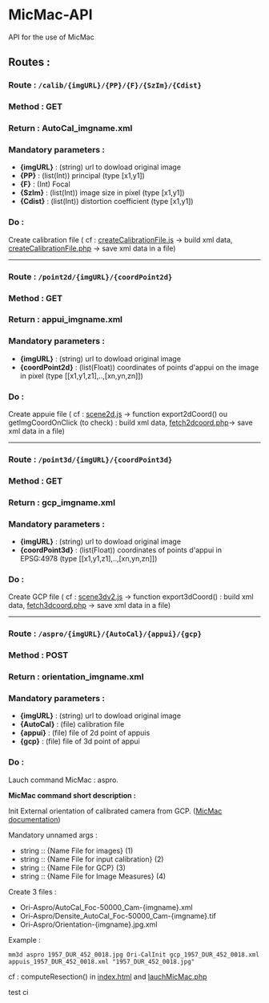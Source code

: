 # MicMac-API
API for the use of MicMac

## Routes :
### Route : `/calib/{imgURL}/{PP}/{F}/{SzIm}/{Cdist}`
### Method : **GET**
### Return : AutoCal_imgname.xml
### Mandatory parameters :
- **{imgURL}** : (string) url to dowload original image
- **{PP}** : (list(Int)) principal (type [x1,y1])
- **{F}** : (Int) Focal 
- **{SzIm}** : (list(Int)) image size in pixel (type [x1,y1])
- **{Cdist}** : (list(Int)) distortion coefficient (type [x1,y1])
### Do :
Create calibration file ( cf : [createCalibrationFile.js](https://github.com/ThomasDBM/alegoria/blob/clean2/js/createCalibrationFile.js) -> build xml data, [createCalibrationFile.php](https://github.com/ThomasDBM/alegoria/blob/clean2/php/createCalibrationFile.php) -> save xml data in a file)
- - - 
### Route : `/point2d/{imgURL}/{coordPoint2d}`
### Method : **GET**
### Return : appui_imgname.xml
### Mandatory parameters :
- **{imgURL}** : (string) url to dowload original image
- **{coordPoint2d}** : (list(Float)) coordinates of points d'appui on the image in pixel (type [[x1,y1,z1],..,[xn,yn,zn]])
### Do :
Create appuie file ( cf : [scene2d.js](https://github.com/ThomasDBM/alegoria/blob/clean2/js/scene2d.js) -> function export2dCoord() ou getImgCoordOnClick (to check) : build xml data, [fetch2dcoord.php](https://github.com/ThomasDBM/alegoria/blob/clean2/php/fetch2dcoord.php)-> save xml data in a file)
- - - 
### Route : `/point3d/{imgURL}/{coordPoint3d}`
### Method : **GET**
### Return : gcp_imgname.xml
### Mandatory parameters :
- **{imgURL}** : (string) url to dowload original image
- **{coordPoint3d}** : (list(Float)) coordinates of points d'appui in EPSG:4978 (type [[x1,y1,z1],..,[xn,yn,zn]])
### Do :
Create GCP file ( cf : [scene3dv2.js](https://github.com/ThomasDBM/alegoria/blob/clean2/js/scene3dv2.js) -> function export3dCoord() : build xml data, [fetch3dcoord.php](https://github.com/ThomasDBM/alegoria/blob/clean2/php/fetch3dcoord.php) -> save xml data in a file) 
- - -    
### Route : `/aspro/{imgURL}/{AutoCal}/{appui}/{gcp}`
### Method : **POST**
### Return : orientation_imgname.xml
### Mandatory parameters :
- **{imgURL}** : (string) url to dowload original image
- **{AutoCal}** : (file) calibration file
- **{appui}** : (file) file of 2d point of appuis
- **{gcp}** : (file) file of 3d point of appui
### Do :
Lauch command MicMac : aspro.

**MicMac command short description :**

Init External orientation of calibrated camera from GCP. ([MicMac documentation](https://micmac.ensg.eu/index.php/Aspro))

Mandatory unnamed args :
* string :: {Name File for images} (1)
* string :: {Name File for input calibration} (2)
* string :: {Name File for GCP} (3)
* string :: {Name File for Image Measures} (4)

Create 3 files :
- Ori-Aspro/AutoCal_Foc-50000_Cam-{imgname}.xml
- Ori-Aspro/Densite_AutoCal_Foc-50000_Cam-{imgname}.tif
- Ori-Aspro/Orientation-{imgname}.jpg.xml


Example :
```
mm3d aspro 1957_DUR_452_0018.jpg Ori-CalInit gcp_1957_DUR_452_0018.xml appuis_1957_DUR_452_0018.xml "1957_DUR_452_0018.jpg"
```

cf : computeResection() in [index.html](https://github.com/ThomasDBM/alegoria/blob/clean2/index.html) and [lauchMicMac.php](https://github.com/ThomasDBM/alegoria/blob/clean2/php/launchMicMac.php)

test ci
